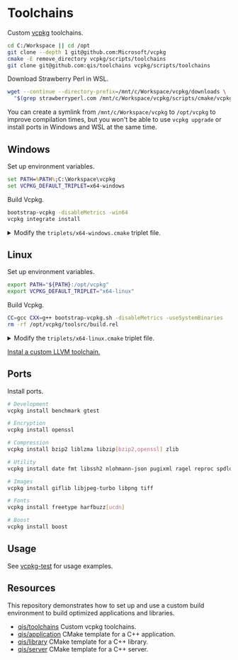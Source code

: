 # Toolchains
Custom [vcpkg](https://github.com/Microsoft/vcpkg) toolchains.

<!--
```sh
cd C:/Workspace || cd /opt
git clone git@github.com:Microsoft/vcpkg
cmake -E remove_directory vcpkg/scripts/toolchains
git clone git@github.com:qis/toolchains vcpkg/scripts/toolchains
```
-->

```sh
cd C:/Workspace || cd /opt
git clone --depth 1 git@github.com:Microsoft/vcpkg
cmake -E remove_directory vcpkg/scripts/toolchains
git clone git@github.com:qis/toolchains vcpkg/scripts/toolchains
```

Download Strawberry Perl in WSL.

```sh
wget --continue --directory-prefix=/mnt/c/Workspace/vcpkg/downloads \
  "$(grep strawberryperl.com /mnt/c/Workspace/vcpkg/scripts/cmake/vcpkg_find_acquire_program.cmake | cut -d\" -f2)"
```

You can create a symlink from `/mnt/c/Workspace/vcpkg` to `/opt/vcpkg` to improve compilation times, but you
won't be able to use `vcpkg upgrade` or install ports in Windows and WSL at the same time.

## Windows
Set up environment variables.

```cmd
set PATH=%PATH%;C:\Workspace\vcpkg
set VCPKG_DEFAULT_TRIPLET=x64-windows
```

Build Vcpkg.

```cmd
bootstrap-vcpkg -disableMetrics -win64
vcpkg integrate install
```

<details>
<summary>Modify the <code>triplets/x64-windows.cmake</code> triplet file.</summary>
Example for targeting specific CPUs and disabling exceptions and RTTI.

```cmake
set(VCPKG_TARGET_ARCHITECTURE x64)
set(VCPKG_CRT_LINKAGE dynamic)
set(VCPKG_LIBRARY_LINKAGE static)

set(VCPKG_C_FLAGS "/arch:AVX2 /favor:INTEL64")
set(VCPKG_CXX_FLAGS "/arch:AVX2 /favor:INTEL64 /EHs-c- /GR- /D_HAS_EXCEPTIONS=0")

if(PORT STREQUAL "ragel")
  set(VCPKG_C_FLAGS "/arch:AVX2 /favor:INTEL64")
  set(VCPKG_CXX_FLAGS "/arch:AVX2 /favor:INTEL64")
endif()

if(PORT STREQUAL "fmt")
  set(VCPKG_CXX_FLAGS "${VCPKG_CXX_FLAGS} /DFMT_EXCEPTIONS=0")
endif()

if(PORT STREQUAL "harfbuzz")
  set(VCPKG_C_FLAGS "${VCPKG_C_FLAGS} /DHB_NO_MT=1")
  set(VCPKG_CXX_FLAGS "${VCPKG_CXX_FLAGS} /DHB_NO_MT=1")
endif()

if(PORT STREQUAL "pugixml")
  set(VCPKG_CXX_FLAGS "${VCPKG_CXX_FLAGS} /DPUGIXML_NO_EXCEPTIONS=1")
endif()

if(PORT STREQUAL "tbb")
  set(VCPKG_CXX_FLAGS "${VCPKG_CXX_FLAGS} /DTBB_USE_EXCEPTIONS=0")
endif()
```

NOTE: Use [/d2FH4](https://devblogs.microsoft.com/cppblog/making-cpp-exception-handling-smaller-x64/)
for faster exception handling.
</details>

## Linux
Set up environment variables.

```sh
export PATH="${PATH}:/opt/vcpkg"
export VCPKG_DEFAULT_TRIPLET="x64-linux"
```

Build Vcpkg.

```sh
CC=gcc CXX=g++ bootstrap-vcpkg.sh -disableMetrics -useSystemBinaries
rm -rf /opt/vcpkg/toolsrc/build.rel
```

<details>
<summary>Modify the <code>triplets/x64-linux.cmake</code> triplet file.</summary>
Example for targeting specific CPUs and disabling exceptions and RTTI.

```cmake
set(VCPKG_TARGET_ARCHITECTURE x64)
set(VCPKG_CRT_LINKAGE dynamic)
set(VCPKG_LIBRARY_LINKAGE static)

set(VCPKG_C_FLAGS "-march=broadwell -mavx2")
set(VCPKG_CXX_FLAGS "-march=broadwell -mavx2")

set(VCPKG_CMAKE_SYSTEM_NAME Linux)
```
</details>

[Instal a custom LLVM toolchain.](llvm/linux.md)

## Ports
Install ports.

```sh
# Development
vcpkg install benchmark gtest

# Encryption
vcpkg install openssl

# Compression
vcpkg install bzip2 liblzma libzip[bzip2,openssl] zlib

# Utility
vcpkg install date fmt libssh2 nlohmann-json pugixml ragel reproc spdlog tbb utf8proc

# Images
vcpkg install giflib libjpeg-turbo libpng tiff

# Fonts
vcpkg install freetype harfbuzz[ucdn]

# Boost
vcpkg install boost
```

<!--
### Windows
```cmd
git clone git@github.com:xnetsystems/backward vcpkg/ports/backward && ^
git clone git@github.com:xnetsystems/bcrypt vcpkg/ports/bcrypt && ^
git clone git@github.com:xnetsystems/compat vcpkg/ports/compat && ^
git clone git@github.com:xnetsystems/ice vcpkg/ports/ice && ^
git clone git@github.com:xnetsystems/pdf vcpkg/ports/pdf && ^
git clone git@github.com:xnetsystems/sql vcpkg/ports/sql && ^
git clone git:libraries/http vcpkg/ports/http

vcpkg install benchmark gtest ^
  openssl bzip2 liblzma libzip[bzip2,openssl] zlib ^
  date fmt libssh2 nlohmann-json pugixml ragel reproc spdlog tbb utf8proc ^
  giflib libjpeg-turbo libpng tiff ^
  freetype harfbuzz[ucdn] ^
  bcrypt compat ice pdf sql http ^
  boost
```

### Linux
```sh
git clone git@github.com:xnetsystems/backward vcpkg/ports/backward && \
git clone git@github.com:xnetsystems/bcrypt vcpkg/ports/bcrypt && \
git clone git@github.com:xnetsystems/compat vcpkg/ports/compat && \
git clone git@github.com:xnetsystems/ice vcpkg/ports/ice && \
git clone git@github.com:xnetsystems/pdf vcpkg/ports/pdf && \
git clone git@github.com:xnetsystems/sql vcpkg/ports/sql && \
git clone git:libraries/http vcpkg/ports/http

vcpkg install benchmark gtest \
  openssl bzip2 liblzma libzip[bzip2,openssl] zlib \
  date fmt libssh2 nlohmann-json pugixml ragel reproc spdlog utf8proc \
  giflib libjpeg-turbo libpng tiff \
  freetype harfbuzz[ucdn] \
  backward bcrypt compat ice pdf sql http \
  boost
```

### Vulkan
```cmd
vcpkg install benchmark gtest ^
  fmt ragel reproc spdlog tbb utf8proc ^
  giflib libjpeg-turbo libpng tiff ^
  freetype harfbuzz[ucdn] ^
  volk
```
-->

## Usage
See [vcpkg-test](https://github.com/qis/vcpkg-test) for usage examples.

## Resources
This repository demonstrates how to set up and use a custom build environment to build
optimized applications and libraries.

* [qis/toolchains](https://github.com/qis/toolchains) Custom vcpkg toolchains.
* [qis/application](https://github.com/qis/application) CMake template for a C++ application.
* [qis/library](https://github.com/qis/library) CMake template for a C++ library.
* [qis/server](https://github.com/qis/server) CMake template for a C++ server.
